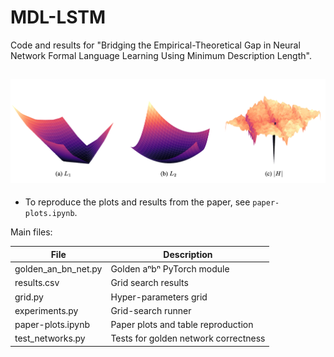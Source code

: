 # MDL-LSTM

Code and results for "Bridging the Empirical-Theoretical Gap in Neural Network Formal Language Learning Using Minimum Description Length".

<img src="assets/regs.png" width="550px" style="margin: 15px 0 5px 0">

* To reproduce the plots and results from the paper, see `paper-plots.ipynb`.

Main files:

| File                | Description                          |  
|---------------------|--------------------------------------|
| golden_an_bn_net.py | Golden aⁿbⁿ PyTorch module           |
| results.csv         | Grid search results                  |
| grid.py             | Hyper-parameters grid                |
| experiments.py      | Grid-search runner                   |
| paper-plots.ipynb   | Paper plots and table reproduction   |
| test_networks.py    | Tests for golden network correctness |
